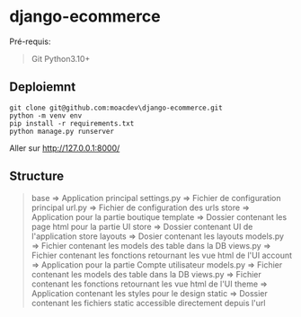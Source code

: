 # django-ecommerce

Pré-requis:
>    Git
>    Python3.10+
## Deploiemnt
    git clone git@github.com:moacdev\django-ecommerce.git
    python -m venv env
    pip install -r requirements.txt
    python manage.py runserver
Aller sur http://127.0.0.1:8000/
## Structure
> base => Application principal
>     settings.py => Fichier de configuration principal
>     url.py => Fichier de configuration des urls
> store => Application pour la partie boutique
>     template => Dossier contenant les page html pour la partie UI
>         store => Dossier contenant UI de l'application store 
>             layouts => Dosier contenant les layouts
>     models.py => Fichier contenant les models des table dans la DB
>     views.py => Fichier contenant les fonctions retournant les vue html de l'UI
> account => Application pour la partie Compte utilisateur
>     models.py => Fichier contenant les models des table dans la DB
>     views.py => Fichier contenant les fonctions retournant les vue html de l'UI
> theme => Application contenant les styles pour le design
> static => Dossier contenant les fichiers static accessible directement depuis l'url




